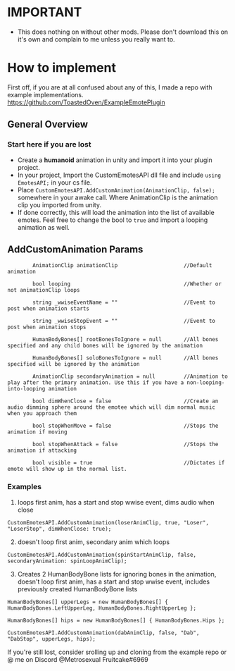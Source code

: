 # IMPORTANT

- This does nothing on without other mods. Please don't download this on it's own and complain to me unless you really want to.

# How to implement
First off, if you are at all confused about any of this, I made a repo with example implementations. https://github.com/ToastedOven/ExampleEmotePlugin

## General Overview
### Start here if you are lost
- Create a **humanoid** animation in unity and import it into your plugin project.
- In your project, Import the CustomEmotesAPI dll file and include `using EmotesAPI;` in your cs file.
- Place `CustomEmotesAPI.AddCustomAnimation(AnimationClip, false);` somewhere in your awake call. Where AnimationClip is the animation clip you imported from unity.
- If done correctly, this will load the animation into the list of available emotes. Feel free to change the bool to `true` and import a looping animation as well.

## AddCustomAnimation Params
            AnimationClip animationClip                     //Default animation
			
            bool looping                                    //Whether or not animationClip loops
			
            string _wwiseEventName = ""                     //Event to post when animation starts
			
            string _wwiseStopEvent = ""                     //Event to post when animation stops
			
            HumanBodyBones[] rootBonesToIgnore = null       //All bones specified and any child bones will be ignored by the animation
			
            HumanBodyBones[] soloBonesToIgnore = null       //All bones specified will be ignored by the animation
			
            AnimationClip secondaryAnimation = null         //Animation to play after the primary animation. Use this if you have a non-looping-into-looping animation
			
            bool dimWhenClose = false                       //Create an audio dimming sphere around the emotee which will dim normal music when you approach them
			
            bool stopWhenMove = false                       //Stops the animation if moving
			
            bool stopWhenAttack = false                     //Stops the animation if attacking
			
            bool visible = true                             //Dictates if emote will show up in the normal list.


### Examples
1.  loops first anim, has a start and stop wwise event, dims audio when close

`CustomEmotesAPI.AddCustomAnimation(loserAnimClip, true, "Loser", "LoserStop", dimWhenClose: true);`


2. doesn't loop first anim, secondary anim which loops

`CustomEmotesAPI.AddCustomAnimation(spinStartAnimClip, false, secondaryAnimation: spinLoopAnimClip);`


3. Creates 2 HumanBodyBone lists for ignoring bones in the animation, doesn't loop first anim, has a start and stop wwise event, includes previously created HumanBodyBone lists

`HumanBodyBones[] upperLegs = new HumanBodyBones[] { HumanBodyBones.LeftUpperLeg, HumanBodyBones.RightUpperLeg };`

`HumanBodyBones[] hips = new HumanBodyBones[] { HumanBodyBones.Hips };`

`CustomEmotesAPI.AddCustomAnimation(dabAnimClip, false, "Dab", "DabStop", upperLegs, hips);`

If you're still lost, consider srolling up and cloning from the example repo or @ me on Discord @Metrosexual Fruitcake#6969
